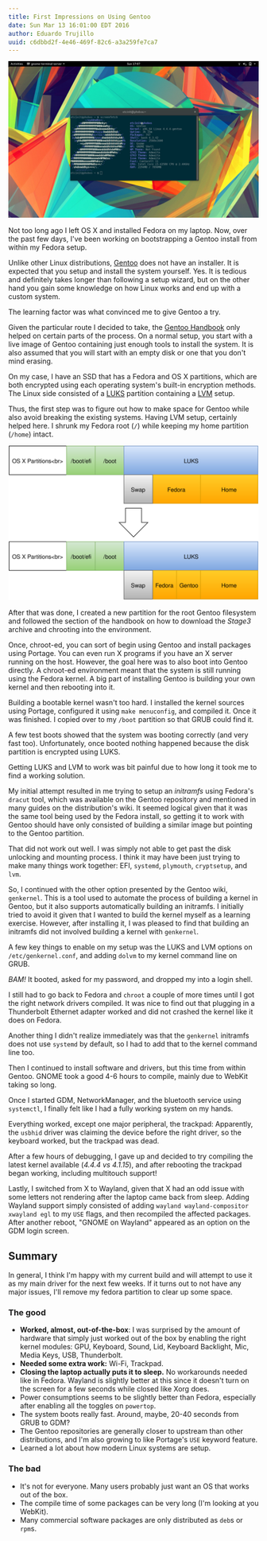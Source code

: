 ```yaml
---
title: First Impressions on Using Gentoo
date: Sun Mar 13 16:01:00 EDT 2016
author: Eduardo Trujillo
uuid: c6dbbd2f-4e46-469f-82c6-a3a259fe7ca7
---
```


![screenfetch output inside GNOME + Wayland](/images/posts/gentoo-screenfetch.png)

Not too long ago I left OS X and installed Fedora on my laptop. Now, over the
past few days, I've been working on bootstrapping a Gentoo install from within
my Fedora setup.

Unlike other Linux distributions, [Gentoo](https://gentoo.org) does not have an
installer. It is expected that you setup and install the system yourself. Yes.
It is tedious and definitely takes longer than following a setup wizard, but on
the other hand you gain some knowledge on how Linux works and end up with a
custom system.

The learning factor was what convinced me to give Gentoo a try.

Given the particular route I decided to take, the
[Gentoo Handbook](https://wiki.gentoo.org/wiki/Handbook:Main_Page) only helped
on certain parts of the process. On a normal setup, you start with a live
image of Gentoo containing just enough tools to install the system. It is also
assumed that you will start with an empty disk or one that you don't mind
erasing.

On my case, I have an SSD that has a Fedora and OS X partitions, which are both
encrypted using each operating system's built-in encryption methods. The Linux
side consisted of a
[LUKS](https://en.wikipedia.org/wiki/Linux_Unified_Key_Setup) partition
containing a
[LVM](https://en.wikipedia.org/wiki/Logical_Volume_Manager_%28Linux%29) setup.

Thus, the first step was to figure out how to make space for Gentoo while also
avoid breaking the existing systems. Having LVM setup, certainly helped here.
I shrunk my Fedora root (`/`) while keeping my home partition (`/home`) intact.

![Diagram of my partitioning setup](/images/posts/gentoo-partitions.svg)

After that was done, I created a new partition for the root Gentoo filesystem
and followed the section of the handbook on how to download the _Stage3_
archive and chrooting into the environment.

Once, chroot-ed, you can sort of begin using Gentoo and install packages using
Portage. You can even run X programs if you have an X server running on the
host. However, the goal here was to also boot into Gentoo directly. A chroot-ed
environment meant that the system is still running using the Fedora kernel.
A big part of installing Gentoo is building your own kernel and then rebooting
into it.

Building a bootable kernel wasn't too hard. I installed the kernel sources
using Portage, configured it using `make menuconfig`, and compiled it. Once it
was finished. I copied over to my `/boot` partition so that GRUB could find it.

A few test boots showed that the system was booting correctly (and very fast
too). Unfortunately, once booted nothing happened because the disk partition
is encrypted using LUKS.

Getting LUKS and LVM to work was bit painful due to how long it took me to find
a working solution.

My initial attempt resulted in me trying to setup an _initramfs_ using Fedora's
`dracut` tool, which was available on the Gentoo repository and mentioned in
many guides on the distribution's wiki. It seemed logical given that it was the
same tool being used by the Fedora install, so getting it to work with Gentoo
should have only consisted of building a similar image but pointing to the
Gentoo partition.

That did not work out well. I was simply not able to get past the disk
unlocking and mounting process. I think it may have been just trying to make
many things work together: EFI, `systemd`, `plymouth`, `cryptsetup`, and `lvm`.

So, I continued with the other option presented by the Gentoo wiki,
`genkernel`. This is a tool used to automate the process of building a kernel
in Gentoo, but it also supports automatically building an initramfs. I
initially tried to avoid it given that I wanted to build the kernel myself as a
learning exercise. However, after installing it, I was pleased to find that
building an initramfs did not involved building a kernel with `genkernel`.

A few key things to enable on my setup was the LUKS and LVM options on
`/etc/genkernel.conf`, and adding `dolvm` to my kernel command line on GRUB.

_BAM!_ It booted, asked for my password, and dropped my into a login shell.

I still had to go back to Fedora and `chroot` a couple of more times until I
got the right network drivers compiled. It was nice to find out that plugging
in a Thunderbolt Ethernet adapter worked and did not crashed the kernel like it
does on Fedora.

Another thing I didn't realize immediately was that the `genkernel` initramfs
does not use `systemd` by default, so I had to add that to the kernel command
line too.

Then I continued to install software and drivers, but this time from within
Gentoo. GNOME took a good 4-6 hours to compile, mainly due to WebKit taking so
long.

Once I started GDM, NetworkManager, and the bluetooth service using
`systemctl`, I finally felt like I had a fully working system on my hands.

Everything worked, except one major peripheral, the trackpad: Apparently, the
`usbhid` driver was claiming the device before the right driver, so the
keyboard worked, but the trackpad was dead.

After a few hours of debugging, I gave up and decided to try compiling the
latest kernel available (_4.4.4 vs 4.1.15_), and after rebooting the trackpad
began working, including multitouch support!

Lastly, I switched from X to Wayland, given that X had an odd issue with some
letters not rendering after the laptop came back from sleep. Adding Wayland
support simply consisted of adding `wayland wayland-compositor xwayland egl` to
my `USE` flags, and then recompiled the affected packages. After another
reboot, "GNOME on Wayland" appeared as an option on the GDM login screen.

## Summary

In general, I think I'm happy with my current build and will attempt to use it
as my main driver for the next few weeks. If it turns out to not have any major
issues, I'll remove my fedora partition to clear up some space.

### The good

- **Worked, almost, out-of-the-box**: I was surprised by the amount of hardware
that simply just worked out of the box by enabling the right kernel modules:
GPU, Keyboard, Sound, Lid, Keyboard Backlight, Mic, Media Keys, USB,
Thunderbolt.
- **Needed some extra work:** Wi-Fi, Trackpad.
- **Closing the laptop actually puts it to sleep.** No workarounds needed like
in Fedora. Wayland is slightly better at this since it doesn't turn on the
screen for a few seconds while closed like Xorg does.
- Power consumptions seems to be slightly better than Fedora, especially after
enabling all the toggles on `powertop`.
- The system boots really fast. Around, maybe, 20-40 seconds from GRUB to GDM?
- The Gentoo repositories are generally closer to upstream than other
distributions, and I'm also growing to like Portage's `USE` keyword feature.
- Learned a lot about how modern Linux systems are setup.

### The bad

- It's not for everyone. Many users probably just want an OS that works out of
the box.
- The compile time of some packages can be very long (I'm looking at you 
WebKit).
- Many commercial software packages are only distributed as `deb`s or `rpm`s.
